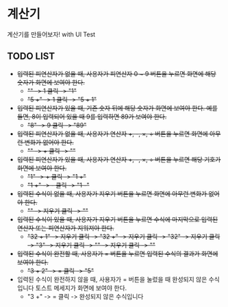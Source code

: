 # 계산기

계산기를 만들어보자!
with UI Test

## TODO LIST

- ~~입력된 피연산자가 없을 때, 사용자가 피연산자 0 ~ 9 버튼을 누르면 화면에 해당 숫자가 화면에 보여야 한다.~~
    - ~~"" -> 1 클릭 -> "1"~~
    - ~~"5 +" -> 1 클릭 -> "5 + 1"~~
- ~~입력된 피연산자가 있을 때, 기존 숫자 뒤에 해당 숫자가 화면에 보여야 한다. 예를 들면, 8이 입력되어 있을 때 9를 입력하면 89가 보여야 한다.~~
    - ~~"8" -> 9 클릭 -> "89"~~
- ~~입력된 피연산자가 없을 때, 사용자가 연산자 +, -, ×, ÷ 버튼을 누르면 화면에 아무런 변화가 없어야 한다.~~
    - ~~""  -> + 클릭 -> ""~~
- ~~입력된 피연산자가 있을 때, 사용자가 연산자 +, -, ×, ÷ 버튼을 누르면 해당 기호가 화면에 보여야 한다.~~
    - ~~"1" -> + 클릭 -> "1 +"~~
    - ~~"1 +" -> - 클릭 -> "1 -"~~
- ~~입력된 수식이 없을 때, 사용자가 지우기 버튼을 누르면 화면에 아무런 변화가 없어야 한다.~~
    - ~~"" -> 지우기 클릭 -> ""~~
- ~~입력된 수식이 있을 때, 사용자가 지우기 버튼을 누르면 수식에 마지막으로 입력된 연산자 또는 피연산자가 지워져야 한다.~~
    - ~~"32 + 1" -> 지우기 클릭 -> "32 +" -> 지우기 클릭 -> "32" -> 지우기 클릭 -> "3" -> 지우기 클릭 -> "" -> 지우기 클릭
      -> ""~~
- ~~입력된 수식이 완전할 때, 사용자가 = 버튼을 누르면 입력된 수식의 결과가 화면에 보여야 한다.~~
    - ~~"3 + 2" -> = 클릭 -> "5"~~
- 입력된 수식이 완전하지 않을 때, 사용자가 = 버튼을 눌렀을 때 완성되지 않은 수식입니다 토스트 메세지가 화면에 보여야 한다.
    - "3 +" -> = 클릭 -> 완성되지 않은 수식입니다
